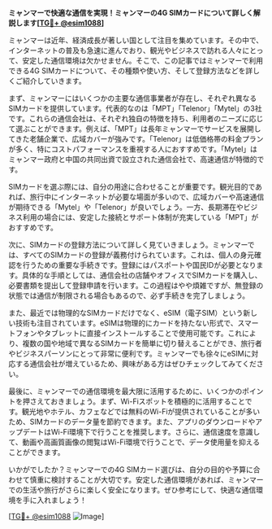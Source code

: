 **ミャンマーで快適な通信を実現！ミャンマーの4G SIMカードについて詳しく解説します[[TG💪+ @esim1088](https://t.me/s/esim1088)]**

ミャンマーは近年、経済成長が著しい国として注目を集めています。その中で、インターネットの普及も急速に進んでおり、観光やビジネスで訪れる人々にとって、安定した通信環境は欠かせません。そこで、この記事ではミャンマーで利用できる4G SIMカードについて、その種類や使い方、そして登録方法などを詳しくご紹介していきます。

まず、ミャンマーにはいくつかの主要な通信事業者が存在し、それぞれ異なるSIMカードを提供しています。代表的なのは「MPT」「Telenor」「Mytel」の3社です。これらの通信会社は、それぞれ独自の特徴を持ち、利用者のニーズに応じて選ぶことができます。例えば、「MPT」は長年ミャンマーでサービスを展開してきた老舗企業で、広域カバーが強みです。「Telenor」は低価格帯の料金プランが多く、特にコストパフォーマンスを重視する人におすすめです。「Mytel」はミャンマー政府と中国の共同出資で設立された通信会社で、高速通信が特徴的です。

SIMカードを選ぶ際には、自分の用途に合わせることが重要です。観光目的であれば、旅行中にインターネットが必要な場面が多いので、広域カバーや高速通信が期待できる「Mytel」や「Telenor」が良いでしょう。一方、長期滞在やビジネス利用の場合には、安定した接続とサポート体制が充実している「MPT」がおすすめです。

次に、SIMカードの登録方法について詳しく見ていきましょう。ミャンマーでは、すべてのSIMカードの登録が義務付けられています。これは、個人の身元確認を行うための重要な手続きです。登録にはパスポートや国民IDが必要となります。具体的な手順としては、通信会社の店舗やオフィスでSIMカードを購入し、必要書類を提出して登録申請を行います。この過程はやや煩雑ですが、無登録の状態では通信が制限される場合もあるので、必ず手続きを完了しましょう。

また、最近では物理的なSIMカードだけでなく、eSIM（電子SIM）という新しい技術も注目されています。eSIMは物理的にカードを持たない形式で、スマートフォンやタブレットに直接インストールすることで使用可能です。これにより、複数の国や地域で異なるSIMカードを簡単に切り替えることができ、旅行者やビジネスパーソンにとって非常に便利です。ミャンマーでも徐々にeSIMに対応する通信会社が増えているため、興味がある方はぜひチェックしてみてください。

最後に、ミャンマーでの通信環境を最大限に活用するために、いくつかのポイントを押さえておきましょう。まず、Wi-Fiスポットを積極的に活用することです。観光地やホテル、カフェなどでは無料のWi-Fiが提供されていることが多いため、SIMカードのデータ量を節約できます。また、アプリのダウンロードやアップデートはWi-Fi環境下で行うことを推奨します。さらに、通信速度を意識して、動画や高画質画像の閲覧はWi-Fi環境で行うことで、データ使用量を抑えることができます。

いかがでしたか？ミャンマーでの4G SIMカード選びは、自分の目的や予算に合わせて慎重に検討することが大切です。安定した通信環境があれば、ミャンマーでの生活や旅行がさらに楽しく安全になります。ぜひ参考にして、快適な通信環境を手に入れましょう！

[[TG💪+ @esim1088](https://t.me/s/esim1088) ![Image](https://i.postimg.cc/Y0z9fWf4/image.png)]